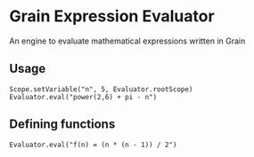 # Grain Expression Evaluator

An engine to evaluate mathematical expressions written in Grain

## Usage

```grain
Scope.setVariable("n", 5, Evaluator.rootScope)
Evaluator.eval("power(2,6) + pi - n")
``` 

## Defining functions

```grain
Evaluator.eval("f(n) = (n * (n - 1)) / 2")
```